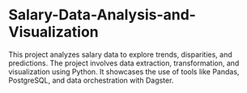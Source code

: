 # Salary-Data-Analysis-and-Visualization
This project analyzes salary data to explore trends, disparities, and predictions. The project involves data extraction, transformation, and visualization using Python. It showcases the use of tools like Pandas, PostgreSQL, and data orchestration with Dagster.
